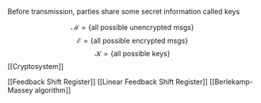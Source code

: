 Before transmission, parties share some secret information called keys

$$
\mathcal{M}=\{ \text{all possible unencrypted msgs} \}
$$
$$
\mathcal{E}=\{ \text{all possible encrypted msgs} \}
$$
$$
\mathcal{K}=\{ \text{all possible keys} \}
$$
[[Cryptosystem]]


[[Feedback Shift Register]]
[[Linear Feedback Shift Register]]
[[Berlekamp-Massey algorithm]]
